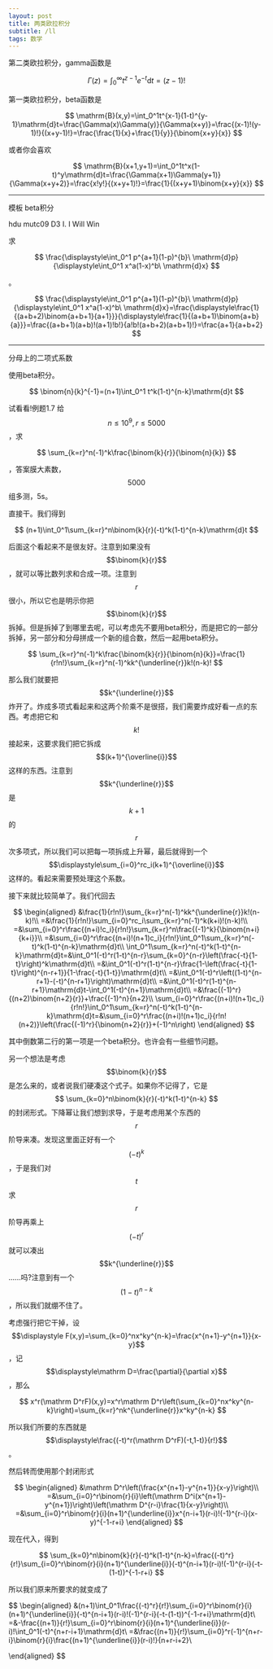 ```yaml
---
layout: post
title: 两类欧拉积分
subtitle: /ll
tags: 数学
---
```


第二类欧拉积分，gamma函数是

$$
\Gamma(z)=\int_0^\infty t^{z-1}e^{-t}\mathrm{d}t=(z-1)!
$$

第一类欧拉积分，beta函数是

$$
\mathrm{B}(x,y)=\int_0^1t^{x-1}(1-t)^{y-1}\mathrm{d}t=\frac{\Gamma(x)\Gamma(y)}{\Gamma(x+y)}=\frac{(x-1)!(y-1)!}{(x+y-1)!}=\frac{\frac{1}{x}+\frac{1}{y}}{\binom{x+y}{x}}
$$

或者你会喜欢

$$
\mathrm{B}(x+1,y+1)=\int_0^1t^x(1-t)^y\mathrm{d}t=\frac{\Gamma(x+1)\Gamma(y+1)}{\Gamma(x+y+2)}=\frac{x!y!}{(x+y+1)!}=\frac{1}{(x+y+1)\binom{x+y}{x}}
$$

-----

模板 beta积分

hdu mutc09 D3 I. I Will Win

求

$$
\frac{\displaystyle\int_0^1 p^{a+1}(1-p)^{b}\ \mathrm{d}p}{\displaystyle\int_0^1 x^a(1-x)^b\ \mathrm{d}x}
$$

。

$$
\frac{\displaystyle\int_0^1 p^{a+1}(1-p)^{b}\ \mathrm{d}p}{\displaystyle\int_0^1 x^a(1-x)^b\ \mathrm{d}x}=\frac{\displaystyle\frac{1}{(a+b+2)\binom{a+b+1}{a+1}}}{\displaystyle\frac{1}{(a+b+1)\binom{a+b}{a}}}=\frac{(a+b+1)(a+b)!(a+1)!b!}{a!b!(a+b+2)(a+b+1)!}=\frac{a+1}{a+b+2}
$$

-----

分母上的二项式系数

使用beta积分。

$$
\binom{n}{k}^{-1}=(n+1)\int_0^1 t^k(1-t)^{n-k}\mathrm{d}t
$$

试看看!例题1.7 给$$n\leq 10^9,r\leq 5000$$，求

$$
\sum_{k=r}^n(-1)^k\frac{\binom{k}{r}}{\binom{n}{k}}
$$

，答案膜大素数，$$5000$$组多测，5s。

直接干。我们得到

$$
(n+1)\int_0^1\sum_{k=r}^n\binom{k}{r}(-t)^k(1-t)^{n-k}\mathrm{d}t
$$

后面这个看起来不是很友好。注意到如果没有$$\binom{k}{r}$$，就可以等比数列求和合成一项。注意到$$r$$很小，所以它也是明示你把$$\binom{k}{r}$$拆掉。但是拆掉了到哪里去呢，可以考虑先不要用beta积分，而是把它的一部分拆掉，另一部分和分母拼成一个新的组合数，然后一起用beta积分。

$$
\sum_{k=r}^n(-1)^k\frac{\binom{k}{r}}{\binom{n}{k}}=\frac{1}{r!n!}\sum_{k=r}^n(-1)^kk^{\underline{r}}k!(n-k)!
$$

那么我们就要把$$k^{\underline{r}}$$炸开了。炸成多项式看起来和这两个阶乘不是很搭，我们需要炸成好看一点的东西。考虑把它和$$k!$$接起来，这要求我们把它拆成$$(k+1)^{\overline{i}}$$这样的东西。注意到$$k^{\underline{r}}$$是$$k+1$$的$$r$$次多项式，所以我们可以把每一项拆成上升幂，最后就得到一个$$\displaystyle\sum_{i=0}^rc_i(k+1)^{\overline{i}}$$这样的。看起来需要预处理这个系数。

接下来就比较简单了。我们代回去

$$
\begin{aligned}
&\frac{1}{r!n!}\sum_{k=r}^n(-1)^kk^{\underline{r}}k!(n-k)!\\
=&\frac{1}{r!n!}\sum_{i=0}^rc_i\sum_{k=r}^n(-1)^k(k+i)!(n-k)!\\
=&\sum_{i=0}^r\frac{(n+i)!c_i}{r!n!}\sum_{k=r}^n\frac{(-1)^k}{\binom{n+i}{k+i}}\\
=&\sum_{i=0}^r\frac{(n+i)!(n+1)c_i}{r!n!}\int_0^1\sum_{k=r}^n(-t)^k(1-t)^{n-k}\mathrm{d}t\\
\int_0^1\sum_{k=r}^n(-t)^k(1-t)^{n-k}\mathrm{d}t=&\int_0^1(-t)^r(1-t)^{n-r}\sum_{k=0}^{n-r}\left(\frac{-t}{1-t}\right)^k\mathrm{d}t\\
=&\int_0^1(-t)^r(1-t)^{n-r}\frac{1-\left(\frac{-t}{1-t}\right)^{n-r+1}}{1-\frac{-t}{1-t}}\mathrm{d}t\\
=&\int_0^1(-t)^r\left((1-t)^{n-r+1}-(-t)^{n-r+1}\right)\mathrm{d}t\\
=&\int_0^1(-t)^r(1-t)^{n-r+1}\mathrm{d}t-\int_0^1(-t)^{n+1}\mathrm{d}t\\
=&\frac{(-1)^r}{(n+2)\binom{n+2}{r}}+\frac{(-1)^n}{n+2}\\
\sum_{i=0}^r\frac{(n+i)!(n+1)c_i}{r!n!}\int_0^1\sum_{k=r}^n(-t)^k(1-t)^{n-k}\mathrm{d}t=&\sum_{i=0}^r\frac{(n+i)!(n+1)c_i}{r!n!(n+2)}\left(\frac{(-1)^r}{\binom{n+2}{r}}+(-1)^n\right)
\end{aligned}
$$

其中倒数第二行的第一项是一个beta积分。也许会有一些细节问题。

另一个想法是考虑$$\binom{k}{r}$$是怎么来的，或者说我们硬凑这个式子。如果你不记得了，它是
$$
\sum_{k=0}^n\binom{k}{r}(-t)^k(1-t)^{n-k}
$$
的封闭形式。下降幂让我们想到求导，于是考虑用某个东西的$$r$$阶导来凑。发现这里面正好有一个$$(-t)^k$$，于是我们对$$t$$求$$r$$阶导再乘上$$(-t)^r$$就可以凑出$$k^{\underline{r}}$$......吗?注意到有一个$$(1-t)^{n-k}$$，所以我们就绷不住了。

考虑强行把它干掉，设$$\displaystyle F(x,y)=\sum_{k=0}^nx^ky^{n-k}=\frac{x^{n+1}-y^{n+1}}{x-y}$$，记$$\displaystyle\mathrm D=\frac{\partial}{\partial x}$$，那么

$$
x^r(\mathrm D^rF)(x,y)=x^r\mathrm D^r\left(\sum_{k=0}^nx^ky^{n-k}\right)=\sum_{k=r}^nk^{\underline{r}}x^ky^{n-k}
$$

所以我们所要的东西就是$$\displaystyle\frac{(-t)^r(\mathrm D^rF)(-t,1-t)}{r!}$$。

然后转而使用那个封闭形式

$$
\begin{aligned}
&\mathrm D^r\left(\frac{x^{n+1}-y^{n+1}}{x-y}\right)\\
=&\sum_{i=0}^r\binom{r}{i}\left(\mathrm D^i(x^{n+1}-y^{n+1})\right)\left(\mathrm D^{r-i}\frac{1}{x-y}\right)\\
=&\sum_{i=0}^r\binom{r}{i}(n+1)^{\underline{i}}x^{n-i+1}(r-i)!(-1)^{r-i}(x-y)^{-1-r+i}
\end{aligned}
$$

现在代入，得到

$$
\sum_{k=0}^n\binom{k}{r}(-t)^k(1-t)^{n-k}=\frac{(-t)^r}{r!}\sum_{i=0}^r\binom{r}{i}(n+1)^{\underline{i}}(-t)^{n-i+1}(r-i)!(-1)^{r-i}(-t-(1-t))^{-1-r+i}
$$

所以我们原来所要求的就变成了

$$
\begin{aligned}
&(n+1)\int_0^1\frac{(-t)^r}{r!}\sum_{i=0}^r\binom{r}{i}(n+1)^{\underline{i}}(-t)^{n-i+1}(r-i)!(-1)^{r-i}(-t-(1-t))^{-1-r+i}\mathrm{d}t\\
=&-\frac{(n+1)}{r!}\sum_{i=0}^r\binom{r}{i}(n+1)^{\underline{i}}(r-i)!\int_0^1(-t)^{n+r-i+1}\mathrm{d}t\\
=&\frac{(n+1)}{r!}\sum_{i=0}^r(-1)^{n+r-i}\binom{r}{i}\frac{(n+1)^{\underline{i}}(r-i)!}{n+r-i+2}\\

\end{aligned}
$$